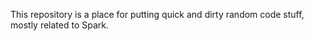 This repository is a place for putting quick and dirty random code stuff, mostly related to Spark. 
